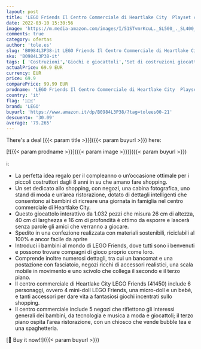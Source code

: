 ```yaml
---
layout: post
title: 'LEGO Friends Il Centro Commerciale di Heartlake City  Playset con 5 Negozi  4 Mini-doll  una Micro-doll e un Bebè  41450'
date: 2022-03-10 15:30:56
image: 'https://m.media-amazon.com/images/I/51STvmrKcuL._SL500_._SL400_.jpg'
comments: true
category: ofertas
author: 'tole.es'
slug: 'B0984L3P38-it LEGO Friends Il Centro Commerciale di Heartlake City...'
sku: 'B0984L3P38-it'
tags: [ 'Costruzioni','Giochi e giocattoli','Set di costruzioni giocattolo','lego', ]
actualPrice: 69.9 EUR
currency: EUR
price: 69.9
comparePrice: 99.99 EUR
prodname: 'LEGO Friends Il Centro Commerciale di Heartlake City  Playset con 5 Negozi  4 Mini-doll  una Micro-doll e un Bebè  41450'
country: 'it'
flag: '🇮🇹'
brand: 'LEGO'
buyurl: 'https://www.amazon.it/dp/B0984L3P38/?tag=tolees00-21'
descuento: '30.09'
average: '79.265'
---
```


There's a deal [{{< param title >}}]({{< param buyurl >}})  here:

[![{{< param prodname >}}]({{< param image >}})]({{< param buyurl >}})

ℹ️:

- La perfetta idea regalo per il compleanno o un’occasione ottimale per i piccoli costruttori dagli 8 anni in su che amano fare shopping.
- Un set dedicato allo shopping, con negozi, una cabina fotografica, uno stand di moda e un’area ristorazione, dotato di dettagli intelligenti che consentono ai bambini di ricreare una giornata in famiglia nel centro commerciale di Heartlake City.
- Questo giocattolo interattivo da 1.032 pezzi che misura 26 cm di altezza, 40 cm di larghezza e 16 cm di profondità è ottimo da esporre e lascerà senza parole gli amici che verranno a giocare.
- Spedito in una confezione realizzata con materiali sostenibili, riciclabili al 100% e ancor facile da aprire
- Introduci i bambini al mondo di LEGO Friends, dove tutti sono i benvenuti e possono trovare compagni di gioco proprio come loro.
- Comprende inoltre numerosi dettagli, tra cui un bancomat e una postazione con fasciatoio, negozi ricchi di accessori realistici, una scala mobile in movimento e uno scivolo che collega il secondo e il terzo piano.
- Il centro commerciale di Heartlake City LEGO Friends (41450) include 6 personaggi, ovvero 4 mini-doll LEGO Friends, una micro-doll e un bebè, e tanti accessori per dare vita a fantasiosi giochi incentrati sullo shopping.
- Il centro commerciale include 5 negozi che riflettono gli interessi generali dei bambini, da tecnologia e musica a moda e giocattoli; il terzo piano ospita l’area ristorazione, con un chiosco che vende bubble tea e una spaghetteria.

[🛒 Buy it now!!]({{< param buyurl >}})
